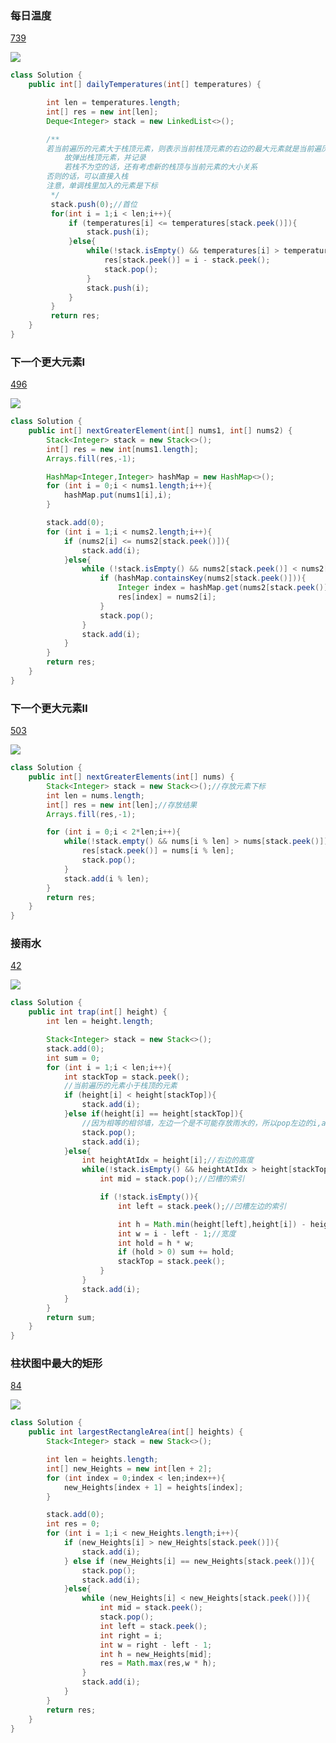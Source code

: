 ### 每日温度

[739](https://leetcode.cn/problems/daily-temperatures/)

![](https://yingziimage.oss-cn-beijing.aliyuncs.com/img/202208122124773.png)

```java
class Solution {
    public int[] dailyTemperatures(int[] temperatures) {

        int len = temperatures.length;
        int[] res = new int[len];
        Deque<Integer> stack = new LinkedList<>();

        /**
        若当前遍历的元素大于栈顶元素，则表示当前栈顶元素的右边的最大元素就是当前遍历的元素
            故弹出栈顶元素，并记录
            若栈不为空的话，还有考虑新的栈顶与当前元素的大小关系
        否则的话，可以直接入栈
        注意，单调栈里加入的元素是下标
         */
         stack.push(0);//首位
         for(int i = 1;i < len;i++){
             if (temperatures[i] <= temperatures[stack.peek()]){
                 stack.push(i);
             }else{
                 while(!stack.isEmpty() && temperatures[i] > temperatures[stack.peek()]){
                     res[stack.peek()] = i - stack.peek();
                     stack.pop();
                 }
                 stack.push(i);
             }
         }
         return res;
    }
}
```



### 下一个更大元素I

[496](https://leetcode.cn/problems/next-greater-element-i/)

![](https://yingziimage.oss-cn-beijing.aliyuncs.com/img/202208122149131.png)

```java
class Solution {
    public int[] nextGreaterElement(int[] nums1, int[] nums2) {
        Stack<Integer> stack = new Stack<>();
        int[] res = new int[nums1.length];
        Arrays.fill(res,-1);

        HashMap<Integer,Integer> hashMap = new HashMap<>();
        for (int i = 0;i < nums1.length;i++){
            hashMap.put(nums1[i],i);
        }

        stack.add(0);
        for (int i = 1;i < nums2.length;i++){
            if (nums2[i] <= nums2[stack.peek()]){
                stack.add(i);
            }else{
                while (!stack.isEmpty() && nums2[stack.peek()] < nums2[i]){
                    if (hashMap.containsKey(nums2[stack.peek()])){
                        Integer index = hashMap.get(nums2[stack.peek()]);
                        res[index] = nums2[i];
                    }
                    stack.pop();
                }
                stack.add(i);
            }
        }
        return res;
    }
}
```

### 下一个更大元素Ⅱ

[503](https://leetcode.cn/problems/next-greater-element-ii/)

![](https://yingziimage.oss-cn-beijing.aliyuncs.com/img/202208122254290.png)

```java
class Solution {
    public int[] nextGreaterElements(int[] nums) {
        Stack<Integer> stack = new Stack<>();//存放元素下标
        int len = nums.length;
        int[] res = new int[len];//存放结果
        Arrays.fill(res,-1);

        for (int i = 0;i < 2*len;i++){
            while(!stack.empty() && nums[i % len] > nums[stack.peek()]){
                res[stack.peek()] = nums[i % len];
                stack.pop();
            }
            stack.add(i % len);
        }
        return res;
    }
}
```





### 接雨水

[42](https://leetcode.cn/problems/trapping-rain-water/)

![](https://yingziimage.oss-cn-beijing.aliyuncs.com/img/202208122253580.png)

````java
class Solution {
    public int trap(int[] height) {
        int len = height.length;

        Stack<Integer> stack = new Stack<>();
        stack.add(0);
        int sum = 0;
        for (int i = 1;i < len;i++){
            int stackTop = stack.peek();
            //当前遍历的元素小于栈顶的元素
            if (height[i] < height[stackTop]){
                stack.add(i);
            }else if(height[i] == height[stackTop]){
                //因为相等的相邻墙，左边一个是不可能存放雨水的，所以pop左边的i,add右边的i
                stack.pop();
                stack.add(i);
            }else{
                int heightAtIdx = height[i];//右边的高度
                while(!stack.isEmpty() && heightAtIdx > height[stackTop]){
                    int mid = stack.pop();//凹槽的索引

                    if (!stack.isEmpty()){
                        int left = stack.peek();//凹槽左边的索引

                        int h = Math.min(height[left],height[i]) - height[mid];//高度
                        int w = i - left - 1;//宽度
                        int hold = h * w;
                        if (hold > 0) sum += hold;
                        stackTop = stack.peek();
                    }
                }
                stack.add(i);
            }
        }
        return sum;
    }
}
````

### 柱状图中最大的矩形

[84](https://leetcode.cn/problems/largest-rectangle-in-histogram/)

![](https://yingziimage.oss-cn-beijing.aliyuncs.com/img/202208122255795.png)

```java
class Solution {
    public int largestRectangleArea(int[] heights) {
        Stack<Integer> stack = new Stack<>();

        int len = heights.length;
        int[] new_Heights = new int[len + 2];
        for (int index = 0;index < len;index++){
            new_Heights[index + 1] = heights[index];
        }

        stack.add(0);
        int res = 0;
        for (int i = 1;i < new_Heights.length;i++){
            if (new_Heights[i] > new_Heights[stack.peek()]){
                stack.add(i);
            } else if (new_Heights[i] == new_Heights[stack.peek()]){
                stack.pop();
                stack.add(i);
            }else{
                while (new_Heights[i] < new_Heights[stack.peek()]){
                    int mid = stack.peek();
                    stack.pop();
                    int left = stack.peek();
                    int right = i;
                    int w = right - left - 1;
                    int h = new_Heights[mid];
                    res = Math.max(res,w * h);
                }
                stack.add(i);
            }
        }
        return res;
    }
}
```



